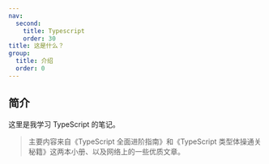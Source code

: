 ```yaml
---
nav:
  second:
    title: Typescript
    order: 30
title: 这是什么？
group:
  title: 介绍
  order: 0
---
```


## 简介

这里是我学习 TypeScript 的笔记。

> 主要内容来自《TypeScript 全面进阶指南》和《TypeScript 类型体操通关秘籍》这两本小册、以及网络上的一些优质文章。
